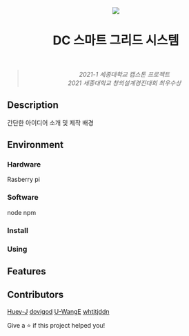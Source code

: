 <div align="center"><img src="https://user-images.githubusercontent.com/77145383/122884593-465dfb80-d379-11eb-89ae-c42852185212.png"></div>

<h1 align="center">DC 스마트 그리드 시스템</h1>
<br>

><p align="center"><i>2021-1 세종대학교 캡스톤 프로젝트<br>2021 세종대학교 창의설계경진대회 최우수상</i></p>



## Description
간단한 아이디어 소개 및 제작 배경


## Environment

### Hardware
Rasberry pi


### Software
node
npm

### Install

### Using

## Features

## Contributors
[Huey-J](https://github.com/Huey-J)
[dovigod](https://github.com/dovigod)
[U-WangE](https://github.com/U-WangE)
[whtjtjddn](https://github.com/whtjtjddn)


Give a ⭐️ if this project helped you!
